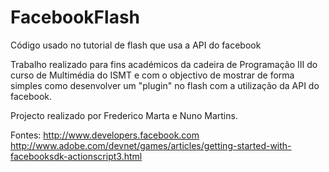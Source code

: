 FacebookFlash
=============

Código usado no tutorial de flash que usa a API do facebook

Trabalho realizado para fins académicos da cadeira de Programação III do curso de Multimédia do ISMT e com o objectivo de mostrar de forma simples como desenvolver um "plugin" no flash com a utilização da API do facebook.

Projecto realizado por Frederico Marta e Nuno Martins.

Fontes:
http://www.developers.facebook.com<br>
http://www.adobe.com/devnet/games/articles/getting-started-with-facebooksdk-actionscript3.html
